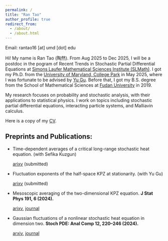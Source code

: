 ```yaml
---
permalink: /
title: "Ran Tao"
author_profile: true
redirect_from: 
  - /about/
  - /about.html
---
```

Email: rantao16 [at] umd [dot] edu

Hi! My name is Ran Tao (陶然). From Aug 2025 to Dec 2025, I will be a postdoc in the pogram of Recent Trends in Stochastic Partial Differential Equations at [Simons Laufer Mathematical Sciences Institute (SLMath)](https://www.slmath.org/programs/380#overview_programs). I got my Ph.D. from the [University of Maryland, College Park](https://www-math.umd.edu/) in May 2025, where I was fortunate to be advised by [Yu Gu](https://www.math.umd.edu/~ygu7/). Before that, I got my B.S. degree from the School of Mathematical Sciences at [Fudan University](https://math.fudan.edu.cn/mathen/main.htm) in 2019.

My research focuses on probability and stochastic analysis, with their applications to statistical physics. I work on topics including stochastic partial differential equations, interacting particle systems, and Malliavin calculus.

Here is a copy of my [CV](https://drive.google.com/file/d/1QAnjKtOeVYARGnoyFWeTqpMsvxPqjKny/view?usp=sharing).

Preprints and Publications:
---
* Time-dependent averages of a critical long-range stochastic heat equation. (with Sefika Kuzgun)
  
  [arixv](https://arxiv.org/pdf/2411.09058.pdf) (submitted)

* Fluctuation exponents of the half-space KPZ at stationarity. (with Yu Gu)
  
  [arixv](https://arxiv.org/pdf/2410.01653.pdf) (submitted)

* Mesoscopic averaging of the two-dimensional KPZ equation. <b>J Stat Phys 191, 6 (2024).</b>
  
  [arixv](https://arxiv.org/pdf/2302.06689v3.pdf), [journal](https://link.springer.com/article/10.1007/s10955-023-03222-3) 
   
* Gaussian fluctuations of a nonlinear stochastic heat equation in dimension two. <b>Stoch PDE: Anal Comp 12, 220–246 (2024).</b>
  
  [arxiv](https://arxiv.org/pdf/2204.13866.pdf), [journal](https://link.springer.com/article/10.1007/s40072-022-00282-6) 


